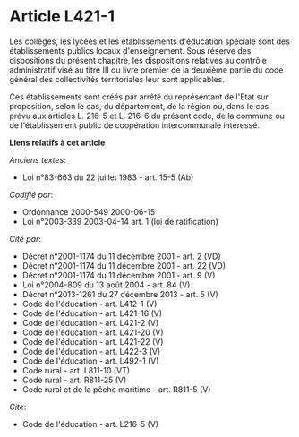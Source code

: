 # Article L421-1

Les collèges, les lycées et les établissements d'éducation spéciale sont des établissements publics locaux d'enseignement.
Sous réserve des dispositions du présent chapitre, les dispositions relatives au contrôle administratif visé au titre III du
livre premier de la deuxième partie du code général des collectivités territoriales leur sont applicables. 

Ces établissements sont créés par arrêté du représentant de l'Etat sur proposition, selon le cas, du département, de la
région ou, dans le cas prévu aux articles L. 216-5 et L. 216-6 du présent code, de la commune ou de l'établissement public de
coopération intercommunale intéressé.

**Liens relatifs à cet article**

_Anciens textes_:

  - Loi n°83-663 du 22 juillet 1983 - art. 15-5 (Ab)

_Codifié par_:

  - Ordonnance 2000-549 2000-06-15
  - Loi n°2003-339 2003-04-14 art. 1 (loi de ratification)

_Cité par_:

  - Décret n°2001-1174 du 11 décembre 2001 - art. 2 (VD)
  - Décret n°2001-1174 du 11 décembre 2001 - art. 22 (VD)
  - Décret n°2001-1174 du 11 décembre 2001 - art. 9 (V)
  - Loi n°2004-809 du 13 août 2004 - art. 84 (V)
  - Décret n°2013-1261 du 27 décembre 2013 - art. 5 (V)
  - Code de l'éducation - art. L412-1 (V)
  - Code de l'éducation - art. L421-16 (V)
  - Code de l'éducation - art. L421-2 (V)
  - Code de l'éducation - art. L421-20 (V)
  - Code de l'éducation - art. L421-22 (V)
  - Code de l'éducation - art. L422-3 (V)
  - Code de l'éducation - art. L492-1 (V)
  - Code rural - art. L811-10 (VT)
  - Code rural - art. R811-25 (V)
  - Code rural et de la pêche maritime - art. R811-5 (V)

_Cite_:

  - Code de l'éducation - art. L216-5 (V)
